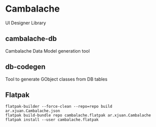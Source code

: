 # Cambalache

UI Designer Library

## cambalache-db

Cambalache Data Model generation tool

## db-codegen

Tool to generate GObject classes from DB tables

## Flatpak
```
flatpak-builder --force-clean --repo=repo build ar.xjuan.Cambalache.json
flatpak build-bundle repo cambalache.flatpak ar.xjuan.Cambalache
flatpak install --user cambalache.flatpak
```

